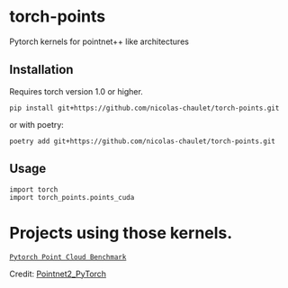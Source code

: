 # torch-points
Pytorch kernels for pointnet++ like architectures

## Installation
Requires torch version 1.0 or higher.
```
pip install git+https://github.com/nicolas-chaulet/torch-points.git
```
or with poetry:
```
poetry add git+https://github.com/nicolas-chaulet/torch-points.git
```

## Usage
```
import torch
import torch_points.points_cuda
```

# Projects using those kernels.

[```Pytorch Point Cloud Benchmark```](https://github.com/nicolas-chaulet/deeppointcloud-benchmarks)

Credit: [Pointnet2_PyTorch](https://github.com/erikwijmans/Pointnet2_PyTorch)
